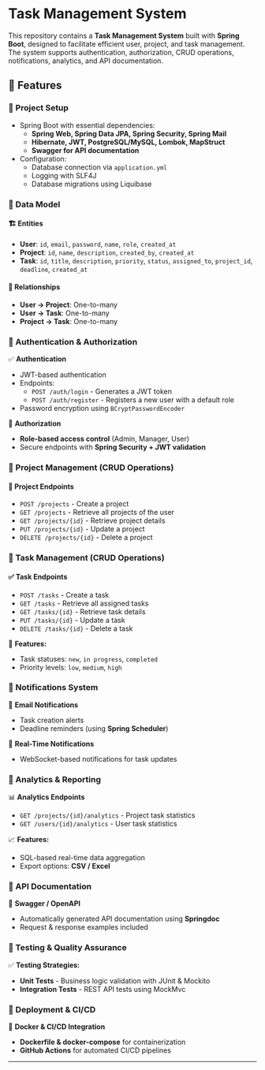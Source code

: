 # Task Management System

This repository contains a **Task Management System** built with **Spring Boot**, designed to facilitate efficient user, project, and task management. The system supports authentication, authorization, CRUD operations, notifications, analytics, and API documentation.

## 🚀 Features

### 🔹 Project Setup
- Spring Boot with essential dependencies:
  - **Spring Web, Spring Data JPA, Spring Security, Spring Mail**
  - **Hibernate, JWT, PostgreSQL/MySQL, Lombok, MapStruct**
  - **Swagger for API documentation**
- Configuration:
  - Database connection via `application.yml`
  - Logging with SLF4J
  - Database migrations using Liquibase

### 🔹 Data Model
#### 🏗️ Entities
- **User**: `id`, `email`, `password`, `name`, `role`, `created_at`
- **Project**: `id`, `name`, `description`, `created_by`, `created_at`
- **Task**: `id`, `title`, `description`, `priority`, `status`, `assigned_to`, `project_id`, `deadline`, `created_at`

#### 🔗 Relationships
- **User → Project**: One-to-many
- **User → Task**: One-to-many
- **Project → Task**: One-to-many

### 🔹 Authentication & Authorization
✅ **Authentication**
- JWT-based authentication
- Endpoints:
  - `POST /auth/login` - Generates a JWT token
  - `POST /auth/register` - Registers a new user with a default role
- Password encryption using `BCryptPasswordEncoder`

🔐 **Authorization**
- **Role-based access control** (Admin, Manager, User)
- Secure endpoints with **Spring Security + JWT validation**

### 🔹 Project Management (CRUD Operations)
#### 📂 **Project Endpoints**
- `POST /projects` - Create a project
- `GET /projects` - Retrieve all projects of the user
- `GET /projects/{id}` - Retrieve project details
- `PUT /projects/{id}` - Update a project
- `DELETE /projects/{id}` - Delete a project

### 🔹 Task Management (CRUD Operations)
#### ✅ **Task Endpoints**
- `POST /tasks` - Create a task
- `GET /tasks` - Retrieve all assigned tasks
- `GET /tasks/{id}` - Retrieve task details
- `PUT /tasks/{id}` - Update a task
- `DELETE /tasks/{id}` - Delete a task

📌 **Features:**
- Task statuses: `new`, `in progress`, `completed`
- Priority levels: `low`, `medium`, `high`

### 🔹 Notifications System
📧 **Email Notifications**
- Task creation alerts
- Deadline reminders (using **Spring Scheduler**)

📡 **Real-Time Notifications**
- WebSocket-based notifications for task updates

### 🔹 Analytics & Reporting
📊 **Analytics Endpoints**
- `GET /projects/{id}/analytics` - Project task statistics
- `GET /users/{id}/analytics` - User task statistics

📈 **Features:**
- SQL-based real-time data aggregation
- Export options: **CSV / Excel**

### 🔹 API Documentation
📌 **Swagger / OpenAPI**
- Automatically generated API documentation using **Springdoc**
- Request & response examples included

### 🔹 Testing & Quality Assurance
✅ **Testing Strategies:**
- **Unit Tests** - Business logic validation with JUnit & Mockito
- **Integration Tests** - REST API tests using MockMvc

### 🔹 Deployment & CI/CD
🚀 **Docker & CI/CD Integration**
- **Dockerfile & docker-compose** for containerization
- **GitHub Actions** for automated CI/CD pipelines

---
